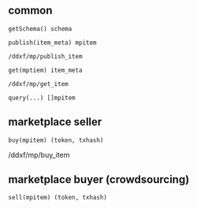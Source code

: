 ## common

```
getSchema() schema

publish(item_meta) mpitem

/ddxf/mp/publish_item

get(mptiem) item_meta

/ddxf/mp/get_item

query(...) []mpitem
```

## marketplace seller

```
buy(mpitem) (token, txhash)
```

/ddxf/mp/buy_item

## marketplace buyer (crowdsourcing)

```
sell(mpitem) (token, txhash)
```
